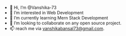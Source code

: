 - 👋 Hi, I’m @Vanshika-73
- 👀 I’m interested in Web Development
- 🌱 I’m currently learning Mern Stack Development
- 💞️ I’m looking to collaborate on any open source project.
- 📫 reach me via vanshikabansal73@gmail.com.

<!---
Vanshika-73/Vanshika-73 is a ✨ special ✨ repository because its `README.md` (this file) appears on your GitHub profile.
You can click the Preview link to take a look at your changes.
--->
